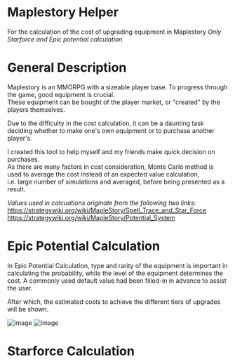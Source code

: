 # Maplestory Helper
For the calculation of the cost of upgrading equipment in Maplestory 
_Only Starforce and Epic potential calculation_ 

# General Description
Maplestory is an MMORPG with a sizeable player base. To progress through the game, good equipment is crucial.  
These equipment can be bought of the player market, or "created" by the players themselves.  

Due to the difficulty in the cost calculation, it can be a daunting task deciding whether to make one's own equipment or to purchase another player's.   

I created this tool to help myself and my friends make quick decision on purchases.  
As there are many factors in cost consideration, Monte Carlo method is used to average the cost instead of an expected value calculation,   
i.e. large number of simulations and averaged, before being presented as a result.  

_Values used in calcuations originate from the following two links:_
https://strategywiki.org/wiki/MapleStory/Spell_Trace_and_Star_Force
https://strategywiki.org/wiki/MapleStory/Potential_System

# Epic Potential Calculation
In Epic Potential Calculation, type and rarity of the equipment is important in calculating the probability, while the level of the equipment determines the cost. A commonly used default value had been filled-in in advance to assist the user. 

After which, the estimated costs to achieve the different tiers of upgrades will be shown. 

![image](https://user-images.githubusercontent.com/80518234/147248200-7cb9d00b-9d1a-4275-9aab-4a0882431bc3.png)
![image](https://user-images.githubusercontent.com/80518234/147248273-92f62201-2bbc-41b7-b029-f0e3d5c2bc7b.png)

# Starforce Calculation 
